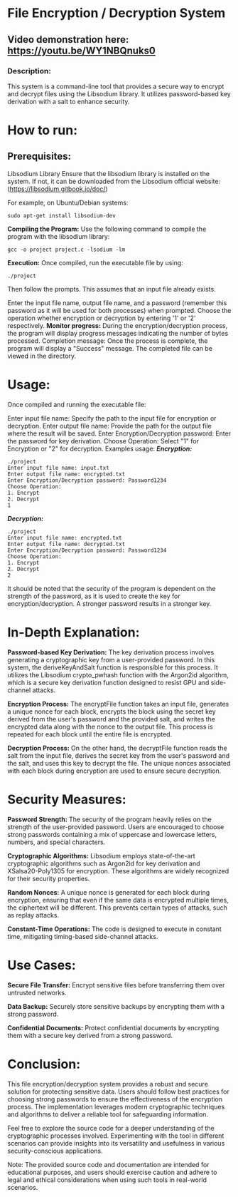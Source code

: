 # File Encryption / Decryption System
## Video demonstration here: https://youtu.be/WY1NBQnuks0
### Description:
This system is a command-line tool that provides a secure way to encrypt and decrypt files using the Libsodium library. It utilizes password-based key derivation with a salt to enhance security.

# How to run:
## Prerequisites:
Libsodium Library
Ensure that the libsodium library is installed on the system. If not, it can be downloaded from the Libsodium official website:
(https://libsodium.gitbook.io/doc/)

For example, on Ubuntu/Debian systems:
```
sudo apt-get install libsodium-dev
```

**Compiling the Program:**
Use the following command to compile the program with the libsodium library:
```
gcc -o project project.c -lsodium -lm
```
**Execution:**
Once compiled, run the executable file by using:
```
./project
```
Then follow the prompts. This assumes that an input file already exists.

Enter the input file name, output file name, and a password (remember this password as it will be used for both processes) when prompted.
Choose the operation whether encryption or decryption by entering '1' or '2' respectively.
**Monitor progress:**
During the encryption/decryption process, the program will display progress messages indicating the number of bytes processed.
Completion message:
Once the process is complete, the program will display a "Success" message.
The completed file can be viewed in the directory.

# Usage:
Once compiled and running the executable file:

Enter input file name: Specify the path to the input file for encryption or decryption.
Enter output file name: Provide the path for the output file where the result will be saved.
Enter Encryption/Decryption password: Enter the password for key derivation.
Choose Operation: Select "1" for Encryption or "2" for decryption.
Examples usage:
***Encryption:***

```
./project
Enter input file name: input.txt
Enter output file name: encrypted.txt
Enter Encryption/Decryption password: Password1234
Choose Operation:
1. Encrypt
2. Decrypt
1
```

***Decryption:***

```
./project
Enter input file name: encrypted.txt
Enter output file name: decrypted.txt
Enter Encryption/Decryption password: Password1234
Choose Operation:
1. Encrypt
2. Decrypt
2
```

It should be noted that the security of the program is dependent on the strength of the password, as it is used to create the key for encryption/decryption. A stronger password results in a stronger key.

# In-Depth Explanation:
**Password-based Key Derivation:**
The key derivation process involves generating a cryptographic key from a user-provided password. In this system, the deriveKeyAndSalt function is responsible for this process. It utilizes the Libsodium crypto_pwhash function with the Argon2id algorithm, which is a secure key derivation function designed to resist GPU and side-channel attacks.

**Encryption Process:**
The encryptFile function takes an input file, generates a unique nonce for each block, encrypts the block using the secret key derived from the user's password and the provided salt, and writes the encrypted data along with the nonce to the output file. This process is repeated for each block until the entire file is encrypted.

**Decryption Process:**
On the other hand, the decryptFile function reads the salt from the input file, derives the secret key from the user's password and the salt, and uses this key to decrypt the file. The unique nonces associated with each block during encryption are used to ensure secure decryption.

# Security Measures:
**Password Strength:**
The security of the program heavily relies on the strength of the user-provided password. Users are encouraged to choose strong passwords containing a mix of uppercase and lowercase letters, numbers, and special characters.

**Cryptographic Algorithms:**
Libsodium employs state-of-the-art cryptographic algorithms such as Argon2id for key derivation and XSalsa20-Poly1305 for encryption. These algorithms are widely recognized for their security properties.

**Random Nonces:**
A unique nonce is generated for each block during encryption, ensuring that even if the same data is encrypted multiple times, the ciphertext will be different. This prevents certain types of attacks, such as replay attacks.

**Constant-Time Operations:**
The code is designed to execute in constant time, mitigating timing-based side-channel attacks.

# Use Cases:
**Secure File Transfer:**
Encrypt sensitive files before transferring them over untrusted networks.

**Data Backup:**
Securely store sensitive backups by encrypting them with a strong password.

**Confidential Documents:**
Protect confidential documents by encrypting them with a secure key derived from a strong password.

# Conclusion:
This file encryption/decryption system provides a robust and secure solution for protecting sensitive data. Users should follow best practices for choosing strong passwords to ensure the effectiveness of the encryption process. The implementation leverages modern cryptographic techniques and algorithms to deliver a reliable tool for safeguarding information.

Feel free to explore the source code for a deeper understanding of the cryptographic processes involved. Experimenting with the tool in different scenarios can provide insights into its versatility and usefulness in various security-conscious applications.

Note:
The provided source code and documentation are intended for educational purposes, and users should exercise caution and adhere to legal and ethical considerations when using such tools in real-world scenarios.




